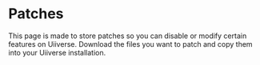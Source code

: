 # Patches

This page is made to store patches so you can disable or modify certain features on Uiiverse.
Download the files you want to patch and copy them into your Uiiverse installation.
